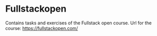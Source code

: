 # Fullstackopen
Contains tasks and exercises of the Fullstack open course. Url for the course: https://fullstackopen.com/
